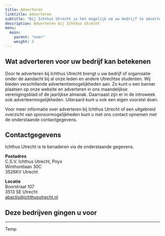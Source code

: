 ```yaml
---
title: Adverteren
linktitle: Adverteren
subtitle: "Bij Ichthus Utrecht is het mogelijk om uw bedrijf te adverteren, lees de onderstaande informatie voor alle mogelijkheden en contactgegevens. "
description: Adverteren bij Ichthus Utrecht
menu:
  main:
    parent: "over"
    weight: 3
---
```


## Wat adverteren voor uw bedrijf kan betekenen

Door te adverteren bij Ichthus Utrecht brengt u uw bedrijf of organisatie onder de aandacht bij al onze leden en andere Utrechtse studenten. Wij bieden verschillende advertentiemogelijkheden aan. Zo kunt u een banner plaatsen op onze website en adverteren in ons maandelijkse verenigingsblad of de jaarlijkse almanak. Daarnaast zijn er in de introweek ook adverteermogelijkheden. Uiteraard kunt u ook een eigen voorstel doen.

Voor meer informatie over adverteren bij Ichthus Utrecht of een uitgebreid overzicht van sponsormogelijkheden kunt u met ons contact opnemen met de onderstaande contactgegevens.

## Contactgegevens

Ichthus Utrecht is te benaderen via de onderstaande gegevens.

**Postadres**\
C.S.V. Ichthus Utrecht, Pnyx\
Winthontlaan 30C\
3526KV Utrecht

**Locatie**\
Boorstraat 107\
3513 SE Utrecht\
abactis@ichthusutrecht.nl 

## Deze bedrijven gingen u voor

---

Temp